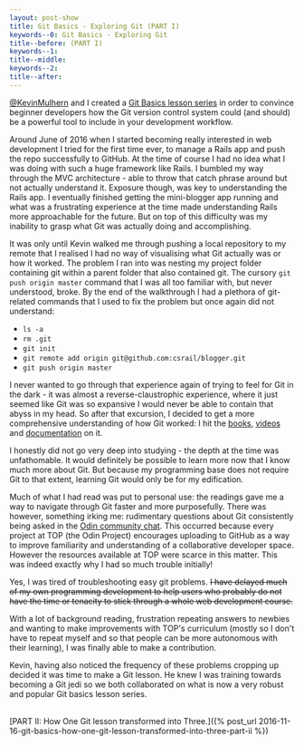 ```yaml
---
layout: post-show
title: Git Basics - Exploring Git (PART I)
keywords--0: Git Basics - Exploring Git
title--before: (PART I)
keywords--1: 
title--middle: 
keywords--2: 
title--after: 
---
```


[@KevinMulhern](https://github.com/KevinMulhern) and I created a [Git Basics lesson series](http://www.theodinproject.com/courses/web-development-101#section-git-basics) in order to convince beginner developers how the Git version control system could (and should) be a powerful tool to include in your development workflow.

Around June of 2016 when I started becoming really interested in web development I tried for the first time ever, to manage a Rails app and push the repo successfully to GitHub. At the time of course I had no idea what I was doing with such a huge framework like Rails. I bumbled my way through the MVC architecture - able to throw that catch phrase around but not actually understand it. Exposure though, was key to understanding the Rails app. I eventually finished getting the mini-blogger app running and what was a frustrating experience at the time made understanding Rails more approachable for the future. But on top of this difficulty was my inability to grasp what Git was actually doing and accomplishing.

It was only until Kevin walked me through pushing a local repository to my remote that I realised I had no way of visualising what Git actually was or how it worked. The problem I ran into was nesting my project folder containing git within a parent folder that also contained git. The cursory `git push origin master` command that I was all too familiar with, but never understood, broke. By the end of the walkthrough I had a plethora of git-related commands that I used to fix the problem but once again did not understand:

* `ls -a`
* `rm .git`
* `git init`
* `git remote add origin git@github.com:csrail/blogger.git`
* `git push origin master`

I never wanted to go through that experience again of trying to feel for Git in the dark - it was almost a reverse-claustrophic experience, where it just seemed like Git was so expansive I would never be able to contain that abyss in my head. So after that excursion, I decided to get a more comprehensive understanding of how Git worked: I hit the [books](https://git-scm.com/book/en/v2), [videos](https://git-scm.com/video/what-is-git) and [documentation](https://git-scm.com/doc) on it.

I honestly did not go very deep into studying - the depth at the time was unfathomable. It would definitely be possible to learn more now that I know much more about Git. But because my programming base does not require Git to that extent, learning Git would only be for my edification.

Much of what I had read was put to personal use: the readings gave me a way to navigate through Git faster and more purposefully. There was however, something irking me: rudimentary questions about Git consistently being asked in the [Odin community chat](https://gitter.im/TheOdinProject/theodinproject). This occurred because every project at TOP (the Odin Project) encourages uploading to GitHub as a way to improve familiarity and understanding of a collaborative developer space. However the resources available at TOP were scarce in this matter. This was indeed exactly why I had so much trouble initially!

Yes, I was tired of troubleshooting easy git problems. <s>I have delayed much of my own programming development to help users who probably do not have the time or tenacity to stick through a whole web development course.</s> 

With a lot of background reading, frustration repeating answers to newbies and wanting to make improvements with TOP's curriculum (mostly so I don't have to repeat myself and so that people can be more autonomous with their learning), I was finally able to make a contribution. 

Kevin, having also noticed the frequency of these problems cropping up decided it was time to make a Git lesson. He knew I was training towards becoming a Git jedi so we both collaborated on what is now a very robust and popular Git basics lesson series.

<br>
[PART II: How One Git lesson transformed into Three.]({% post_url 2016-11-16-git-basics-how-one-git-lesson-transformed-into-three-part-ii %})